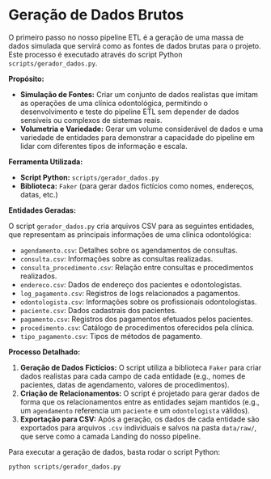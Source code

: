 # Geração de Dados Brutos

O primeiro passo no nosso pipeline ETL é a geração de uma massa de dados simulada que servirá como as fontes de dados brutas para o projeto. Este processo é executado através do script Python `scripts/gerador_dados.py`.

**Propósito:**

* **Simulação de Fontes:** Criar um conjunto de dados realistas que imitam as operações de uma clínica odontológica, permitindo o desenvolvimento e teste do pipeline ETL sem depender de dados sensíveis ou complexos de sistemas reais.
* **Volumetria e Variedade:** Gerar um volume considerável de dados e uma variedade de entidades para demonstrar a capacidade do pipeline em lidar com diferentes tipos de informação e escala.

**Ferramenta Utilizada:**

* **Script Python:** `scripts/gerador_dados.py`
* **Biblioteca:** `Faker` (para gerar dados fictícios como nomes, endereços, datas, etc.)

**Entidades Geradas:**

O script `gerador_dados.py` cria arquivos CSV para as seguintes entidades, que representam as principais informações de uma clínica odontológica:

* `agendamento.csv`: Detalhes sobre os agendamentos de consultas.
* `consulta.csv`: Informações sobre as consultas realizadas.
* `consulta_procedimento.csv`: Relação entre consultas e procedimentos realizados.
* `endereco.csv`: Dados de endereço dos pacientes e odontologistas.
* `log_pagamento.csv`: Registros de logs relacionados a pagamentos.
* `odontologista.csv`: Informações sobre os profissionais odontologistas.
* `paciente.csv`: Dados cadastrais dos pacientes.
* `pagamento.csv`: Registros dos pagamentos efetuados pelos pacientes.
* `procedimento.csv`: Catálogo de procedimentos oferecidos pela clínica.
* `tipo_pagamento.csv`: Tipos de métodos de pagamento.

**Processo Detalhado:**

1.  **Geração de Dados Fictícios:** O script utiliza a biblioteca `Faker` para criar dados realistas para cada campo de cada entidade (e.g., nomes de pacientes, datas de agendamento, valores de procedimentos).
2.  **Criação de Relacionamentos:** O script é projetado para gerar dados de forma que os relacionamentos entre as entidades sejam mantidos (e.g., um `agendamento` referencia um `paciente` e um `odontologista` válidos).
3.  **Exportação para CSV:** Após a geração, os dados de cada entidade são exportados para arquivos `.csv` individuais e salvos na pasta `data/raw/`, que serve como a camada Landing do nosso pipeline.

Para executar a geração de dados, basta rodar o script Python:

```bash
python scripts/gerador_dados.py